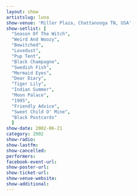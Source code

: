 ```yaml
---
layout: show
artistslug: luna
show-venue: 'Miller Plaza, Chattanooga TN, USA'
show-setlist: [
  "Season Of The Witch",
  "Weird And Woozy",
  "Bewitched",
  "Lovedust",
  "Pup Tent",
  "Black Champagne",
  "Swedish Fish",
  "Mermaid Eyes",
  "Dear Diary",
  "Tiger Lily",
  "Indian Summer",
  "Moon Palace",
  "1995",
  "Friendly Advice",
  "Sweet Child O' Mine",
  "Black Postcards"
  ]
show-date: 2002-06-21
category: 2002
show-radio: 
show-lastfm: 
show-cancelled: 
performers: 
facebook-event-url: 
show-poster-url: 
show-ticket-url: 
show-venue-website: 
show-additional: 
---
```


